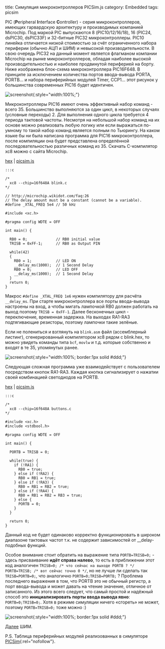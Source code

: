 title:  Симуляция микроконтроллеров PICSim.js
category: Embedded 
tags: picsim

PIC (**P**eripheral **I**nterface **C**ontroller) - серия микроконтроллеров, имеющих гарвардскую архитектуру и производимых компанией Microchip. Под маркой PIC выпускаются 8 (PIC10/12/16/18), 16 (PIC24, dsPIC30, dsPIC33F) и 32-битные PIC32 микроконтроллеры. PIC10 линейка отличается низкой стоимостью за счёт ограниченного набора периферии (обычно АЦП и ШИМ) и невысокой производительности. В свою очередь PIC32 на данный момент является флагманом компании Microchip на рынке микроконтроллеров, обладая наиболее высокой производительностью и наиболее продвинутой периферией на борту. Ниже изображена блок-схема микроконтроллера PIC16F648. В принципе за исключением количества портов ввода-вывода PORTA, PORTB... и набора периферийных модулей Timer, CCP1... этот рисунок у большинства современных PIC16 будет идентичен.

![screenshot]({attach}PIC16F648.svg){:style="width:100%;"}

Микроконтроллеры PIC16 имеют очень эффективный набор команд - всего 35. Большинство выполняются за один цикл, в некоторых случаях (условные переходы) 2. Для выполнения одного цикла требуется 4 периода тактовой частоты. Несмотря на небольшой набор команд на их основе можно реализовать любую логику или если выражаться по-умному то такой набор команд является полным по Тьюрингу. На каком языке бы ни была написана программа для PIC16 микроконтроллера, после компиляции она будет представлена определённой последовательностью различных команд из 35. Скачать C-компилятор xc8 можно c сайта Microchip.

[hex]({attach}blink.hex) | [picsim.js](http://mazko.github.io/picsim.js/91b059197905b07da98f64848ac9d4f1)

    :::c

    /*
      xc8 --chip=16f648A blink.c
    */

    // http://microchip.wikidot.com/faq:26
    // The delay amount must be a constant (cannot be a variable).
    #define _XTAL_FREQ 5e4 // 50 kHz

    #include <xc.h>

    #pragma config WDTE = OFF

    int main() {

      RB0 = 0;             // RB0 initial value
      TRISB = 0xFF-1;      // RB0 as Output PIN

      while(42)
      {
        RB0 = 1;           // LED ON
        __delay_ms(1000);  // 1 Second Delay
        RB0 = 0;           // LED OFF
        __delay_ms(1000);  // 1 Second Delay
      }
      return 0;
    }

Макрос ```#define _XTAL_FREQ 1e6``` нужен компилятору для расчёта ```__delay_ms```. При старте микроконтроллера все порты ввода-вывода настроены на вход, а чтобы мигать лампочкой RB0 должен работать на выход поэтому ```TRISB = 0xFF-1```. Далее бесконечных цикл - переключение, временная задержка. На выходах RA1-RA3 подтягивающие резисторы, поэтому лампочки такие зелёные.

Если не полениться и взглянуть на ```blink.asm``` файл (ассемблерный листинг), сгенерированный компилятором xc8 рядом с blink.hex, то можно увидеть команды типа ```bcf```, ```movlw``` и т.д. которые собственно и входят в те 35, упомянутых ранее.

[comment]: <> (byzanz-record --x=240 --y=100 -w 950 --delay 5 -d 3 ui.flv)
[comment]: <> (ffmpeg -i ui.flv -pix_fmt rgb24 -r 10 "frames/frame-%05d.png")
[comment]: <> (convert -monitor -limit memory 1024MiB -limit map 2048MiB -layers removeDups -layers Optimize -delay 10 -loop 0 "frames/*.png" ui.gif)

![screenshot]({attach}ui.gif){:style="width:100%; border:1px solid #ddd;"}

Следующая сложная программа уже взаимодействует с пользователем посредством кнопок RA1-RA3. Каждая кнопка сигнализирует о нажатии своей комбинацией светодиодов на PORTB.

[hex]({attach}buttons.hex) | [picsim.js](http://mazko.github.io/picsim.js/651d7b511656cac141c52941dffeb5a3)

    :::c

    /*
      xc8 --chip=16f648A buttons.c
    */

    #include <xc.h>
    #include <stdbool.h>

    #pragma config WDTE = OFF

    int main() {

      PORTB = TRISB = 0;

      while(true) {
        if (!RA1) {
          RB0 = true;
        } else if (!RA2) {
          RB0 = RB1 = true;
        } else if (!RA3) {
          RB0 = RB1 = RB2 = true;
        } else if (!RA4) {
          RB0 = RB1 = RB2 = RB3 = true;
        } else {
          PORTB = 0;
        }
      }

      return 0;
    }

Данный код не будет одинаково корректно функционировать в широком диапазоне тактовых частот т.к. не содержит зависимостей от __delay-подобных функций.

Особое внимание стоит обратить на выражение типа ```PORTB=TRISB=0;``` - здесь присваивание **идёт справа налево**, то есть в приближении этот код аналогичен ```TRISB=0; /* что сейчас на выходе PORTB ? */ PORTB=TRISB; /* вот сейчас точно 0 */```, но не лучше ли сделать так ```TRISB=PORTB=0;```, что аналогично ```PORTB=0;TRISB=PORTB;``` ? Проблема последнего выражения в том, что PORTB это не обычный регистр, а порт ввода-вывода и может давать на чтение значение, отличное от записанного. Из этого всего следует, что самый простой и надёжный способ это **инициализировать порты ввода вывода явно**: ```PORTB=0;TRISB=0;```. Хотя в режиме симуляции ничего «сгореть» не может, поэтому ```PORTB=TRISB=0;``` тоже можно :)

[comment]: <> (byzanz-record -c --x=240 --y=100 -w 950 --delay 3 -d 15 ui.flv)
[comment]: <> (ffmpeg -i ui.flv -pix_fmt rgb24 -r 10 "frames/frame-%05d.png")
[comment]: <> (convert -monitor -limit memory 1024MiB -limit map 2048MiB -layers removeDups -layers Optimize -delay 10 -loop 0 "frames/*.png" ui.gif)

![screenshot]({attach}ui-b.gif){:style="width:100%; border:1px solid #ddd;"}

[Далее]({filename}../2017-01-14-pwm/2017-01-14-pwm.md) ШИМ.

P.S. Таблица периферийных модулей реализованных в симуляторе [PICSim](https://github.com/lcgamboa/picsim){:rel="nofollow"}.